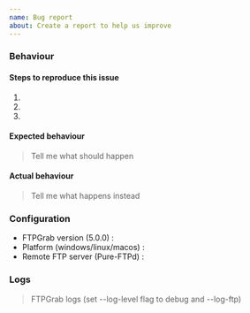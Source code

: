 ```yaml
---
name: Bug report
about: Create a report to help us improve
---
```


### Behaviour

#### Steps to reproduce this issue

1.
2.
3.

#### Expected behaviour

> Tell me what should happen

#### Actual behaviour

> Tell me what happens instead

### Configuration

* FTPGrab version (5.0.0) : 
* Platform (windows/linux/macos) : 
* Remote FTP server (Pure-FTPd) : 

### Logs

> FTPGrab logs (set --log-level flag to debug and --log-ftp)
```

```
